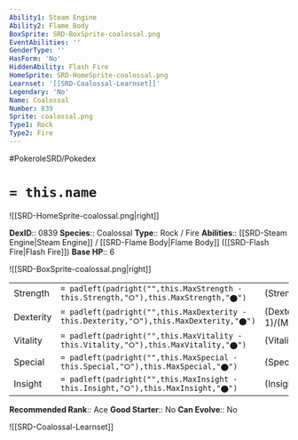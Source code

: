 ```yaml
---
Ability1: Steam Engine
Ability2: Flame Body
BoxSprite: SRD-BoxSprite-coalossal.png
EventAbilities: ''
GenderType: ''
HasForm: 'No'
HiddenAbility: Flash Fire
HomeSprite: SRD-HomeSprite-coalossal.png
Learnset: '[[SRD-Coalossal-Learnset]]'
Legendary: 'No'
Name: Coalossal
Number: 839
Sprite: coalossal.png
Type1: Rock
Type2: Fire
---
```


#PokeroleSRD/Pokedex

# `= this.name`

![[SRD-HomeSprite-coalossal.png|right]]

**DexID**:: 0839
**Species**:: Coalossal
**Type**:: Rock / Fire
**Abilities**:: [[SRD-Steam Engine|Steam Engine]] / [[SRD-Flame Body|Flame Body]] ([[SRD-Flash Fire|Flash Fire]])
**Base HP**:: 6

![[SRD-BoxSprite-coalossal.png|right]]

|           |                                                                                        |                                          |
| --------- | -------------------------------------------------------------------------------------- | ---------------------------------------- |
| Strength  | `= padleft(padright("",this.MaxStrength - this.Strength,"⭘"),this.MaxStrength,"⬤")`    | (Strength::2)/(MaxStrength::5)   |
| Dexterity | `= padleft(padright("",this.MaxDexterity - this.Dexterity,"⭘"),this.MaxDexterity,"⬤")` | (Dexterity:: 1)/(MaxDexterity::3) |
| Vitality  | `= padleft(padright("",this.MaxVitality - this.Vitality,"⭘"),this.MaxVitality,"⬤")`    | (Vitality::3)/(MaxVitality::7)   |
| Special   | `= padleft(padright("",this.MaxSpecial - this.Special,"⭘"),this.MaxSpecial,"⬤")`       | (Special::2)/(MaxSpecial::5)     |
| Insight   | `= padleft(padright("",this.MaxInsight - this.Insight,"⭘"),this.MaxInsight,"⬤")`       | (Insight::2)/(MaxInsight::5)     |

**Recommended Rank**:: Ace
**Good Starter**:: No
**Can Evolve**:: No

![[SRD-Coalossal-Learnset]]